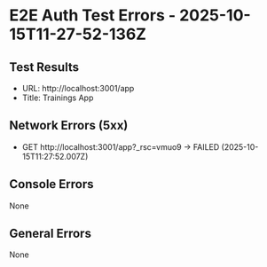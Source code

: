 # E2E Auth Test Errors - 2025-10-15T11-27-52-136Z

## Test Results
- URL: http://localhost:3001/app
- Title: Trainings App

## Network Errors (5xx)
- GET http://localhost:3001/app?_rsc=vmuo9 → FAILED (2025-10-15T11:27:52.007Z)

## Console Errors
None

## General Errors
None
